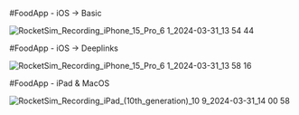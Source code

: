 #FoodApp - iOS -> Basic

![RocketSim_Recording_iPhone_15_Pro_6 1_2024-03-31_13 54 44](https://github.com/MarekSrutka/FoodApp-Multiplatform/assets/156443694/2c14bb74-0cdb-4322-a5bd-358a45417de7)

#FoodApp - iOS -> Deeplinks

![RocketSim_Recording_iPhone_15_Pro_6 1_2024-03-31_13 58 16](https://github.com/MarekSrutka/FoodApp-Multiplatform/assets/156443694/580c7224-534a-43bb-be65-c1842e60203a)

#FoodApp - iPad & MacOS

![RocketSim_Recording_iPad_(10th_generation)_10 9_2024-03-31_14 00 58](https://github.com/MarekSrutka/FoodApp-Multiplatform/assets/156443694/9a31c30a-e709-4753-82b4-855d5e1246b6)

